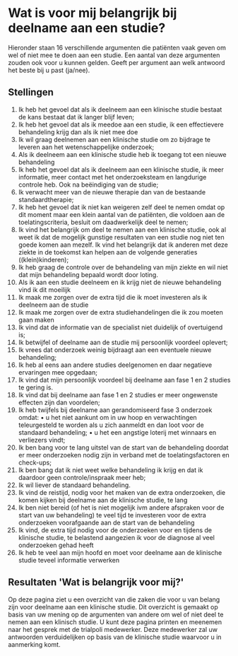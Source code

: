 # Wat is voor mij belangrijk bij deelname aan een studie?

Hieronder staan 16 verschillende argumenten die patiënten vaak geven om wel of niet mee te doen aan een studie. Een aantal van deze argumenten zouden ook voor u kunnen gelden. Geeft per argument aan welk antwoord het beste bij u past (ja/nee). 

## Stellingen
1.	Ik heb het gevoel dat als ik deelneem aan een klinische studie bestaat de kans bestaat dat ik langer blijf leven;
2.	Ik heb het gevoel dat als ik meedoe aan een studie, ik een effectievere behandeling krijg dan als ik niet mee doe
3.	Ik wil graag deelnemen aan een klinische studie om zo bijdrage te leveren aan het wetenschappelijke onderzoek;
4.	Als ik deelneem aan een klinische studie heb ik toegang tot een nieuwe behandeling
5.	Ik heb het gevoel dat als ik deelneem aan een klinische studie, ik meer informatie, meer contact met het onderzoeksteam en langdurige controle heb. Ook na beëindiging van de studie;
6.	Ik verwacht meer van de nieuwe therapie dan van de bestaande standaardtherapie;
7.	Ik heb het gevoel dat ik niet kan weigeren zelf deel te nemen omdat op dit moment maar een klein aantal van de patiënten, die voldoen aan de toelatingscriteria, besluit om daadwerkelijk deel te nemen;
8.	Ik vind het belangrijk om deel te nemen aan een klinische studie, ook al weet ik dat de mogelijk gunstige resultaten van een studie nog niet ten goede komen aan mezelf.  Ik vind het belangrijk dat ik anderen met deze ziekte in de toekomst kan helpen aan de volgende generaties ((klein)kinderen);
9.	Ik heb graag de controle over de behandeling van mijn ziekte en wil niet dat mijn behandeling bepaald wordt door loting. 
10.	Als ik aan een studie deelneem en ik krijg niet de nieuwe behandeling vind ik dit moeilijk
11.	Ik maak me zorgen over de extra tijd die ik moet investeren als ik deelneem aan de studie
12.	Ik maak me zorgen over de extra studiehandelingen die ik zou moeten gaan maken
13.	Ik vind dat de informatie van de specialist niet duidelijk of overtuigend is;
14.	Ik  betwijfel of deelname aan de studie mij persoonlijk voordeel oplevert;
15.	Ik vrees dat  onderzoek weinig bijdraagt aan een eventuele nieuwe behandeling;
16.	Ik heb al eens aan andere studies deelgenomen en daar negatieve ervaringen mee opgedaan;
17.	Ik vind dat mijn persoonlijk voordeel bij deelname aan fase 1 en 2 studies te gering is. 
18.	Ik vind dat bij deelname aan fase 1 en 2 studies er meer ongewenste effecten zijn dan voordelen;
19.	Ik heb twijfels bij deelname aan gerandomiseerd fase 3 onderzoek omdat: 
•	u het niet aankunt om in uw hoop en verwachtingen teleurgesteld te worden als u zich aanmeldt en dan loot voor de standaard behandeling;
•	u het een angstige loterij met winnaars en verliezers vindt;
20.	Ik ben bang voor te lang uitstel van de start van de behandeling doordat er meer onderzoeken nodig zijn in verband met de toelatingsfactoren en check-ups;
21.	Ik ben bang dat ik niet weet welke behandeling ik krijg en dat ik daardoor geen controle/inspraak meer heb;
22.	Ik wil liever de standaard behandeling.
23.	Ik vind de reistijd, nodig voor het maken van de extra onderzoeken, die komen kijken bij deelname aan de klinische studie, te lang
24.	Ik ben niet bereid (of het is niet mogelijk ivm andere afspraken voor de start van uw behandeling) te veel tijd te investeren voor de extra onderzoeken voorafgaande aan de start van de behandeling
25.	Ik vind, de extra tijd nodig voor de onderzoeken voor en tijdens de klinische studie, te belastend aangezien ik voor de diagnose al veel onderzoeken gehad heeft
26.	Ik heb te veel aan mijn hoofd en moet voor deelname aan de klinische studie teveel informatie verwerken


## Resultaten 'Wat is belangrijk voor mij?'

Op deze pagina ziet u een overzicht van die zaken die voor u van belang zijn voor deelname aan een klinische studie. Dit overzicht is gemaakt op basis van uw mening op de argumenten van andere om wel of niet deel te nemen aan een klinisch studie. U kunt deze pagina printen en meenemen naar het gesprek met de trialpoli medewerker. Deze medewerker zal uw antwoorden verduidelijken op basis van de klinische studie waarvoor u in aanmerking komt.
